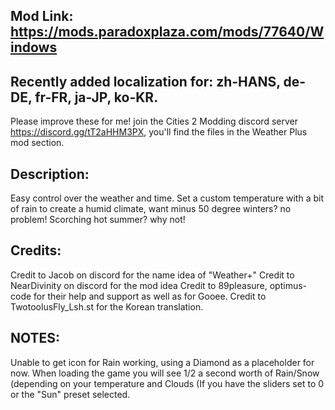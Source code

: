 ## Mod Link: https://mods.paradoxplaza.com/mods/77640/Windows

## Recently added localization for: zh-HANS, de-DE, fr-FR, ja-JP, ko-KR.

Please improve these for me! join the Cities 2 Modding discord server https://discord.gg/tT2aHHM3PX, you'll find the files in the Weather Plus mod section.

## Description:
Easy control over the weather and time. Set a custom temperature with a bit of rain to create a humid climate, want minus 50 degree winters? no problem! Scorching hot summer? why not!

## Credits:
Credit to Jacob on discord for the name idea of "Weather+"
Credit to NearDivinity on discord for the mod idea
Credit to 89pleasure, optimus-code for their help and support as well as for Gooee.
Credit to TwotoolusFly_Lsh.st for the Korean translation.

## NOTES:
Unable to get icon for Rain working, using a Diamond as a placeholder for now.
When loading the game you will see 1/2 a second worth of Rain/Snow (depending on your temperature and Clouds (If you have the sliders set to 0 or the "Sun" preset selected.
